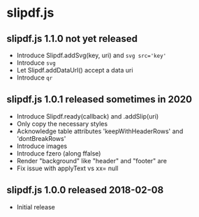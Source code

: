 
# slipdf.js


## slipdf.js 1.1.0  not yet released

* Introduce Slipdf.addSvg(key, uri) and `svg src='key'`
* Introduce `svg`
* Let Slipdf.addDataUrl() accept a data uri
* Introduce `qr`


## slipdf.js 1.0.1  released sometimes in 2020

* Introduce Slipdf.ready(callback) and .addSlip(uri)
* Only copy the necessary styles
* Acknowledge table attributes 'keepWithHeaderRows' and 'dontBreakRows'
* Introduce images
* Introduce fzero (along ffalse)
* Render "background" like "header" and "footer" are
* Fix issue with applyText vs xx= null


## slipdf.js 1.0.0  released 2018-02-08

* Initial release

